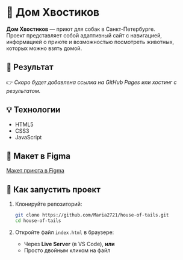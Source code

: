# 🐾 Дом Хвостиков

**Дом Хвостиков** — приют для собак в Санкт-Петербурге.  
Проект представляет собой адаптивный сайт с навигацией, информацией о приюте и возможностью посмотреть животных, которых можно взять домой.

## 📸 Результат

👉 _Скоро будет добавлена ссылка на GitHub Pages или хостинг с результатом._

## 💡 Технологии

-   HTML5
-   CSS3
-   JavaScript

## 🎨 Макет в Figma

[Макет приюта в Figma](https://www.figma.com/design/fhHdwu5Fjm4nE9DLRuqJ0R)

## 🚀 Как запустить проект

1. Клонируйте репозиторий:

    ```bash
    git clone https://github.com/Maria2721/house-of-tails.git
    cd house-of-tails
    ```

2. Откройте файл `index.html` в браузере:
    - Через **Live Server** (в VS Code), **или**
    - Просто двойным кликом на файл
